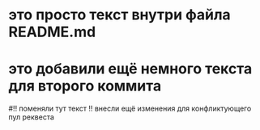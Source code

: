 # это просто текст внутри файла README.md
# это добавили ещё немного текста для второго коммита
#!! поменяли тут текст
!! внесли ещё изменения для конфликтующего пул реквеста
